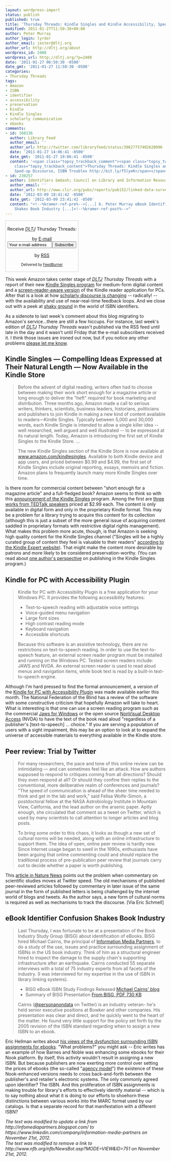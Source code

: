 ```yaml
---
layout: wordpress-import
status: publish
published: true
title: 'Thursday Threads: Kindle Singles and Kindle Accessibility, Sped-up Discourse, ISBN Troubles'
modified: 2011-01-27T11:50:30+00:00
author: Peter Murray
author_login: lyrdor
author_email: jester@dltj.org
author_url: http://dltj.org/about
wordpress_id: 2408
wordpress_url: http://dltj.org/?p=2408
date: '2011-01-27 06:50:30 -0500'
date_gmt: '2011-01-27 11:50:30 -0500'
categories:
- Thursday Threads
tags:
- Amazon
- ISBN
- identifier
- accessibility
- preservation
- Kindle
- Kindle Singles
- scholarly communication
- ebooks
comments:
- id: 160136
  author: Library Feed
  author_email: ''
  author_url: http://twitter.com/libraryfeed/status/30627757402628096
  date: '2011-01-27 14:06:41 -0500'
  date_gmt: '2011-01-27 19:06:41 -0500'
  content: '<span class="topsy_trackback_comment"><span class="topsy_twitter_username"><span
    class="topsy_trackback_content">Thursday Threads: Kindle Singles and Kindle Accessibility,
    Sped-up Discourse, ISBN Troubles http://bit.ly/f5lyeK</span></span>'
- id: 230257
  author: Identifiers &mdash; Council on Library and Information Resources
  author_email: ''
  author_url: http://www.clir.org/pubs/reports/pub152/linked-data-survey/part06_a_topics.html
  date: '2012-03-09 18:41:42 -0500'
  date_gmt: '2012-03-09 23:41:42 -0500'
  content: "<!--%kramer-ref-pre%-->[...] b. Peter Murray eBook Identifier Confusion
    Shakes Book Industry [...]<!--%kramer-ref-post%-->"
---
```

<div id="feedburner-thursday-threads-email-2011w04" class="wp-caption alignright noprint noFrontPage" style="width: 230px;">
<form style="border: 1px solid rgb(204, 204, 204); padding: 3px; margin: 0pt; text-align: center;" action="http://feedburner.google.com/fb/a/mailverify" method="post" target="popupwindow" onsubmit="window.open('http://feedburner.google.com/fb/a/mailverify?uri=thursday-threads', 'popupwindow', 'scrollbars=yes,width=550,height=520');return true">
<p>Receive <i><acronym title="Disruptive Library Technology Jester">DLTJ</acronym></i> Thursday Threads:</p>
<p>by&nbsp;<a href="http://feedburner.google.com/fb/a/mailverify?uri=thursday-threads&amp;loc=en_US" title="D.L.T.J. Thursday Threads Email Subscription">E-mail</a><br /><input style="width: 140px;" name="email" value="Your e-mail address" onfocus="if (this.defaultValue==this.value) this.value = ''" type="text"/><input value="thursday-threads" name="uri" type="hidden"/><input name="loc" value="en_US" type="hidden"/><input value="Subscribe" type="submit"/></p>
<p>by&nbsp;<a href="http://feeds.dltj.org/thursday-threads/" title="D.L.T.J. Thursday Threads RSS Feed">RSS</a></p>
<p style="font-size: 80%;">Delivered by <a href="http://feedburner.google.com" target="_blank" title="Google Feedburner Service">FeedBurner</a></p>
</form>
</div>
<p> This week Amazon takes center stage of <i><acronym title="Disruptive Library Technology Jester">DLTJ</acronym> Thursday Threads</i> with a report of their new <a href="#kindle-singles">Kindle Singles program</a> for medium-form digital content and a <a href="#kindle-accessibility">screen-reader-aware version</a> of the Kindle reader application for PCs.  After that is a look at how <a href="#trial-by-twitter">scholarly discourse is changing</a> -- radically! -- with the availability and use of near-real-time feedback loops.  And we close out with a peek at <a href="#ebook-isbn">shaky ground</a> in the world of ISBN identifiers.</p>
<p>As a sidenote to last week's comment about this blog migrating to Amazon's service...there are still a few hiccups.  For instance, last week's edition of <i><acronym title="Disruptive Library Technology Jester">DLTJ</acronym> Thursday Threads</i> wasn't published via the RSS feed until late in the day and it wasn't until Friday that the e-mail subscribers received it.  I think those issues are ironed out now, but if you notice any other problems <a href="/contact">please let me know</a>.</p>
<h2 id="kindle-singles">Kindle Singles &mdash; Compelling Ideas Expressed at Their Natural Length &mdash; Now Available in the Kindle Store</h2>
<blockquote><p>Before the advent of digital reading, writers often had to choose between making their work short enough for a magazine article or long enough to deliver the "heft" required for book marketing and distribution. Three months ago, Amazon made a call to serious writers, thinkers, scientists, business leaders, historians, politicians and publishers to join Kindle in making a new kind of content available to readers&mdash;Kindle Singles. Typically between 5,000 and 30,000 words, each Kindle Single is intended to allow a single killer idea -- well researched, well argued and well illustrated -- to be expressed at its natural length. Today, Amazon is introducing the first set of Kindle Singles to the Kindle Store. ...</p>
<p>The new Kindle Singles section of the Kindle Store is now available at <a href="http://www.amazon.com/kindlesingles" title="Kindle Singles | Amazon.com">www.amazon.com/kindlesingles</a>. Available to both Kindle device and app users, and priced between $0.99 and $4.99, the first set of Kindle Singles include original reporting, essays, memoirs and fiction. Amazon plans to frequently launch many more Kindle Singles over time.</p>
</blockquote>
<p>Is there room for commercial content between "short enough for a magazine article" and a full-fledged book?  Amazon seems to think so with this <a href="http://www.businesswire.com/news/home/20110126006018/en/Kindle-Singles" title="Kindle Singles -- Compelling Ideas Expressed at Their Natural Length -- Now Available in the Kindle Store | Business Wire">announcement of the Kindle Singles</a> program.  Among the first are <a href="http://blog.ted.com/2011/01/26/introducing-tedbooks/" title="Introducing TED Books | TED Blog">three works from TEDTalk speakers</a> priced at $2.99 each.  The content is only available in digital form and only in the proprietary Kindle format.  This may be a problem for a library trying to acquire this content for its collection (although this is just a subset of the more general issue of acquiring content saddled in proprietary formats with restrictive digital rights management).  What makes this problem more acute, though, is that Amazon is seeking high quality content for the Kindle Singles channel ("Singles will be a highly curated group of content they feel is valuable to their readers" <a href="http://www.kindleexpert.com/kindle-singles-are-coming%E2%80%A6-and-here%E2%80%99s-what-you-need-to-know/" title="Kindle Singles are coming | Kindleexpert.com">according to the Kindle Expert website</a>).  That might make the content more desirable by patrons and more likely to be considered preservation-worthy.  (You can read about <a href="http://www.zdnet.com/blog/btl/review-my-amazon-kindle-single-publishing-experiment/43911" title="My Amazon Kindle Single publishing experiment | ZDNet">one author's perspective</a> on publishing in the Kindle Singles program.)</p>
<h2 id="kindle-accessibility">Kindle for PC with Accessibility Plugin</h2>
<blockquote><p>Kindle for PC with Accessibility Plugin is a free application for your Windows PC. It provides the following accessibility features:</p>
<ul>
<li>Text-to-speech reading with adjustable voice settings</li>
<li>Voice-guided menu navigation</li>
<li>Large font sizes</li>
<li>High contrast reading mode</li>
<li>Keyboard navigation</li>
<li>Accessible shortcuts</li>
</ul>
<p>Because this software is an assistive technology, there are no restrictions on text-to-speech reading. In order to use the text-to-speech feature, an external screen reader program must be installed and running on the Windows PC.  Tested screen readers include: JAWS and NVDA. An external screen reader is used to read aloud menus and navigation items, while book text is read by a built-in text-to-speech engine.</p>
</blockquote>
<p>Although I'm hard pressed to find the formal announcement, a version of the <a href="http://www.amazon.com/gp/feature.html/ref=kin_pcacc_surl&docId=1000632481" title="Kindle for PC with Accessibility Plugin">Kindle for PC with Accessibility Plugin</a> was made available earlier this month.  The National Federation of the Blind has a <span class="removed_link" title="http://www.nfb.org/nfb/NewsBot.asp?MODE=VIEW&amp;ID=751">review of the software</span> with some constructive criticism that hopefully Amazon will take to heart.  What is interesting is that one can use a screen reading program such as the commercial <a href="http://www.freedomscientific.com/products/fs/jaws-product-page.asp" title="JAWS for Windows Screen Reading Software | Freedom Scientific">Jaws for Windows</a> or the open source <a href="http://www.nvda-project.org/" title="NVDA homepage">NonVisual Desktop Access</a> (NVDA) to have the text of the book read aloud "regardless of a publisher's [text-to-speech] ... choice."  If you are serving a population of users with a sight impairment, this may be an option to look at to expand the universe of accessible materials to everything available in the Kindle store. </p>
<h2 id="trial-by-twitter">Peer review: Trial by Twitter</h2>
<blockquote><p>For many researchers, the pace and tone of this online review can be intimidating &mdash; and can sometimes feel like an attack. How are authors supposed to respond to critiques coming from all directions? Should they even respond at all? Or should they confine their replies to the conventional, more deliberative realm of conferences and journals? "The speed of communication is ahead of the sheer time needed to think and get in the lab and work," said Felisa Wolfe-Simon, a postdoctoral fellow at the NASA Astrobiology Institute in Mountain View, California, and the lead author on the arsenic paper. Aptly enough, she circulated that comment as a tweet on Twitter, which is used by many scientists to call attention to longer articles and blog posts.</p>
<p>To bring some order to this chaos, it looks as though a new set of cultural norms will be needed, along with an online infrastructure to support them. The idea of open, online peer review is hardly new. Since Internet usage began to swell in the 1990s, enthusiasts have been arguing that online commenting could and should replace the traditional process of pre-publication peer review that journals carry out to decide whether a paper is worth publishing.</p>
</blockquote>
<p>This <a href="http://www.nature.com/news/2011/110119/full/469286a.html" title="Peer review: Trial by Twitter : Nature News">article in Nature News</a> points out the problem when commentary on scientific studies moves at Twitter speed.  The old mechanisms of published peer-reviewed articles followed by commentary in later issue of the same journal in the form of published letters is being challenged by the internet world of blogs and tweets.  As the author says, a new form of cultural norms is required as well as mechanisms to track the discourse.  [Via Eric Schmell]</p>
<h2 id="ebook-isbn">eBook Identifier Confusion Shakes Book Industry</h2>
<blockquote><p>Last Thursday, I was fortunate to be at a presentation of the Book Industry Study Group (BISG) about identification of eBooks. BISG hired Michael Cairns, the principal of <a href="https://www.linkedin.com/company/information-media-partners" title="Information Media Partners">Information Media Partners</a>, to do a study of the use, issues and practice surrounding assignment of ISBNs in the US book industry. Think of him as a structural engineer hired to inspect the damage to the supply chain's supporting infrastructure after an earthquake. Cairns conducted 55 separate interviews with a total of 75 industry experts from all facets of the industry. (I was interviewed for my expertise in the use of ISBN in library linking systems).</p>
<ul>
<li>BISG eBook ISBN Study Findings Released <a href="http://personanondata.blogspot.com/2011/01/bisg-ebook-isbn-study-findings-released.html" title="BISG eBook ISBN Study Findings Released | Personanondata">Michael Cairns' blog</a></li>
<li>Summary of BISG Presentation <a href="http://www.bisg.org/docs/BISG_identification_of_e-books_research_project_summary_findings.pdf" title="Book Industry Study Group's Identification of E-Books Research Project, Summary of Report Findings">From BISG, PDF 730 KB</a></li>
</ul>
<p>Cairns (<a href="http://twitter.com/#%21/personanondata" title="personanondata on Twitter">@personanondata</a> on Twitter) is an industry veteran- he's held senior executive positions at Bowker and other companies. His presentation was clear and direct, and he quickly went to the heart of the matter. He found very little support for the policy set forth by the 2005 revision of the ISBN standard regarding when to assign a new ISBN to an ebook.</p></blockquote>
<p>Eric Hellman writes about <a href="http://go-to-hellman.blogspot.com/2011/01/ebook-identifier-confusion-shakes-book.html" title="eBook Identifier Confusion Shakes Book Industry | Go To Hellman">his views of the dysfunction surrounding ISBN assignments for ebooks</a>.  "What problems?" you might ask -- Eric writes has an example of how Barnes and Noble was enhancing some ebooks for their Nook platform.  By itself, this activity wouldn't result in assigning a new ISBN.  But because publishers are now exerting more control over setting the prices of ebooks (the so-called "<a href="http://www.libraryjournal.com/article/CA6721294.html" title="Macmillan CEO Explains &#039;Agency Model&#039; for Selling Ebooks | Library Journal">agency model</a>") the existence of these Nook-enhanced versions needs to cross back-and-forth between the publisher's and retailer's electronic systems.  The only commonly agreed upon identifier?  The ISBN.  And this proliferation of ISBN assignments is making trouble for library's efforts to effectively identify material -- which is to say nothing about what it is doing to our efforts to shoehorn these distinctions between various works into the MARC format used by our catalogs.  Is that a separate record for that manifestation with a different ISBN?
<p style="padding:0;margin:0;font-style:italic;">The text was modified to update a link from http://infomediapartners.blogspot.com/ to https://www.linkedin.com/company/information-media-partners on November 21st, 2012.</p>
<p style="padding:0;margin:0;font-style:italic;" class="removed_link">The text was modified to remove a link to http://www.nfb.org/nfb/NewsBot.asp?MODE=VIEW&ID=751 on November 21st, 2012.</p>
